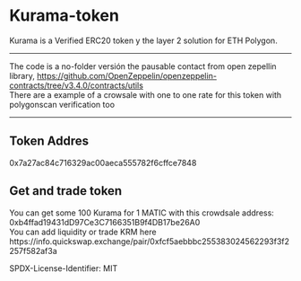 # Kurama-token
Kurama is a  Verified ERC20 token y the layer 2 solution for ETH Polygon. <hr>
The code is a no-folder versión the pausable contact  from open zepellin library, https://github.com/OpenZeppelin/openzeppelin-contracts/tree/v3.4.0/contracts/utils <br>
There are a example of a crowsale with one to one rate  for this token with polygonscan verification too
<hr>
<h2> Token Addres </h2> 
0x7a27ac84c716329ac00aeca555782f6cffce7848
<h2> Get and trade token </h2> 
You can get some 100 Kurama for 1 MATIC  with this crowdsale address: 0xb4ffad19431dD97Ce3C7166351B9f4DB17be26A0 <br>
You can add liquidity or trade KRM here https://info.quickswap.exchange/pair/0xfcf5aebbbc255383024562293f3f2257f582af3a

SPDX-License-Identifier: MIT
